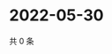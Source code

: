 # 2022-05-30

共 0 条

<!-- BEGIN WEIBO -->
<!-- 最后更新时间 Mon May 30 2022 23:05:28 GMT+0800 (China Standard Time) -->

<!-- END WEIBO -->
